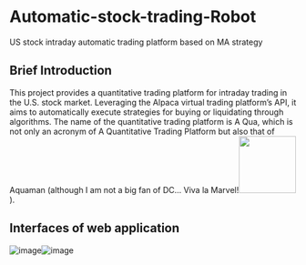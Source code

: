 # Automatic-stock-trading-Robot
US stock intraday automatic trading platform based on MA strategy

## Brief Introduction
This project provides a quantitative trading platform for intraday trading in the U.S. stock market. Leveraging the Alpaca virtual trading platform’s API, it aims to automatically execute strategies for buying or liquidating through algorithms. The name of the quantitative trading platform is A Qua, which is not only
an acronym of A Quantitative Trading Platform but also that of Aquaman (although I am not a big fan of DC... Viva la Marvel!<img src="![Uploading image.png…]()
" width="100px">
).

## Interfaces of web application
![image](https://github.com/SupermanCaozh/Streamlit-Automatic-Stock-Trading-Robot/assets/96049887/5b42591b-d9cb-49c5-bee2-bd289c982429)![image](https://github.com/SupermanCaozh/Streamlit-Automatic-Stock-Trading-Robot/assets/96049887/340a6f62-e9af-44c0-98b7-6d30daa0219b)



